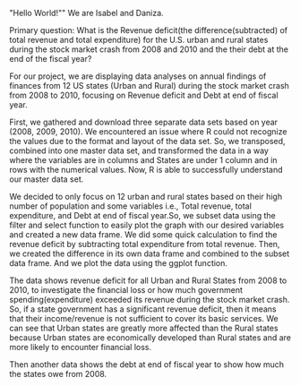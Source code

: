 "Hello World!"" We are Isabel and Daniza. 

Primary question: What is the Revenue deficit(the difference(subtracted) of total revenue and total expenditure) for the U.S. urban and rural states during the stock market crash from 2008 and 2010 and the their debt at the end of the fiscal year?

For our project, we are displaying data analyses on annual findings of finances from 12 US states (Urban and Rural) during the stock market crash from 2008 to 2010, focusing on Revenue deficit and Debt at end of fiscal year.

First, we gathered and download three separate data sets based on year (2008, 2009, 2010). We encountered an issue where R could not recognize the values due to the format and layout of the data set. So, we transposed, combined into one master data set, and transformed the data in a way where the variables are in columns and States are under 1 column and in rows with the numerical values. Now, R is able to successfully understand our master data set.

We decided to only focus on 12 urban and rural states based on their high number of population and some variables i.e., Total revenue, total expenditure, and Debt at end of fiscal year.So, we subset data using the filter and select function to easily plot the graph with our desired variables and created a new data frame. We did some quick calculation to find the revenue deficit by subtracting total expenditure from total revenue. Then, we created the difference in its own data frame and combined to the subset data frame. And we plot the data using the ggplot function.

The data shows revenue deficit for all Urban and Rural States from 2008 to 2010, to investigate the financial loss or how much government spending(expenditure) exceeded its revenue during the stock market crash. So, if a state government has a significant revenue deficit, then it means that their income/revenue is not sufficient to cover its basic services. We can see that Urban states are greatly more affected than the Rural states because Urban states are economically developed than Rural states and are more likely to encounter financial loss.

Then another data shows the debt at end of fiscal year to show how much the states owe from 2008. 